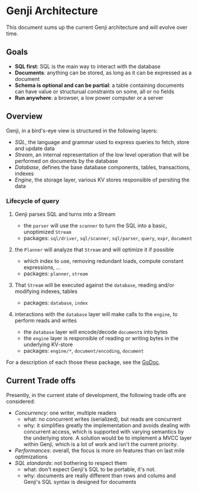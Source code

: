 # Genji Architecture

This document sums up the current Genji architecture and will evolve over time.

## Goals

- **SQL first**: SQL is the main way to interact with the database
- **Documents**: anything can be stored, as long as it can be expressed as a document
- **Schema is optional and can be partial**: a table containing documents can have value or structurual constraints on some, all or no fields
- **Run anywhere**: a browser, a low power computer or a server

## Overview

Genji, in a bird's-eye view is structured in the following layers:

- _SQL_, the language and grammar used to express queries to fetch, store and update data
- _Stream_, an internal representation of the low level operation that will be performed on documents by the database
- _Database_, defines the base database components, tables, transactions, indexes
- _Engine_, the storage layer, various KV stores responsible of persiting the data

### Lifecycle of query

1. Genji parses SQL and turns into a Stream

   - the `parser` will use the `scanner` to turn the SQL into a basic, unoptimized `Stream`
   - packages: `sql/driver`, `sql/scanner`, `sql/parser`, `query`, `expr`, `document`

2. the `Planner` will analyze that `Stream` and will optimize it if possible

   - which index to use, removing redundant loads, compute constant expressions, ...
   - packages: `planner`, `stream`

3. That `Stream` will be executed against the `database`, reading and/or modifying indexes, tables

   - packages: `database`, `index`

4. interactions with the `database` layer will make calls to the `engine`, to perform reads and writes

   - the `database` layer will encode/decode `document`s into bytes
   - the `engine` layer is responsible of reading or writing bytes in the underlying KV-store
   - packages: `engine/*`, `document/encoding`, `document`

For a description of each those these package, see the [GoDoc](https://pkg.go.dev/github.com/tie/genji-release-test).

## Current Trade offs

Presently, in the current state of development, the following trade offs are considered:

- _Concurrency_: one writer, multiple readers
  - what: no concurrent writes (serialized), but reads are concurrent
  - why: it simplifies greatly the implementation and avoids dealing with concurrent access, which is supported with varying semantics by the underlying store. A solution would be to implement a MVCC layer within Genji, which is a lot of work and isn't the current priority.
- _Performances_: overall, the focus is more on features than on last mile optimizations
- _SQL standards_: not bothering to respect them
  - what: don't expect Genji's SQL to be portable, it's not.
  - why: documents are really different than rows and colums and Genji's SQL syntax is designed for documents
